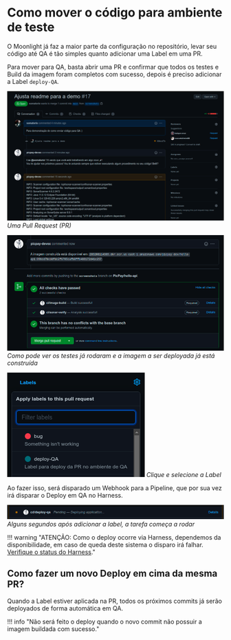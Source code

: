 # Como mover o código para ambiente de teste

O Moonlight já faz a maior parte da configuração no repositório, levar seu código até QA é tão simples quanto adicionar uma Label em uma PR.

Para mover para QA, basta abrir uma PR e confirmar que todos os testes e Build da imagem foram completos com sucesso, depois é preciso adicionar a Label `deploy-QA`.

![](img/05.png)
_Uma Pull Request (PR)_

![](img/06.png)
_Como pode ver os testes já rodaram e a imagem a ser deployada já está construída_

![](img/07.png)
_Clique e selecione a Label_

Ao fazer isso, será disparado um Webhook para a Pipeline, que por sua vez irá disparar o Deploy em QA no Harness.

![](img/08.png)
_Alguns segundos após adicionar a label, a tarefa começa a rodar_

!!! warning "ATENÇÃO: Como o deploy ocorre via Harness, dependemos da disponibilidade, em caso de queda deste sistema o disparo irá falhar. [Verifique o status do Harness](https://status.harness.io/)."

## Como fazer um novo Deploy em cima da mesma PR?

Quando a Label estiver aplicada na PR, todos os próximos commits já serão deployados de forma automática em QA.

!!! info "Não será feito o deploy quando o novo commit não possuir a imagem buildada com sucesso."
